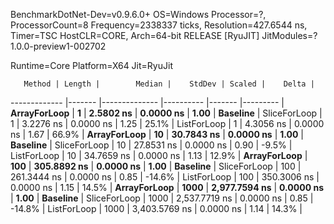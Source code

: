 
BenchmarkDotNet-Dev=v0.9.6.0+
OS=Windows
Processor=?, ProcessorCount=8
Frequency=2338337 ticks, Resolution=427.6544 ns, Timer=TSC
HostCLR=CORE, Arch=64-bit RELEASE [RyuJIT]
JitModules=?
1.0.0-preview1-002702

Runtime=Core  Platform=X64  Jit=RyuJit  

       Method | Length |        Median |    StdDev | Scaled |    Delta |
------------- |------- |-------------- |---------- |------- |--------- |
 **ArrayForLoop** |      **1** |     **2.5802 ns** | **0.0000 ns** |   **1.00** | **Baseline** |
 SliceForLoop |      1 |     3.2276 ns | 0.0000 ns |   1.25 |    25.1% |
  ListForLoop |      1 |     4.3056 ns | 0.0000 ns |   1.67 |    66.9% |
 **ArrayForLoop** |     **10** |    **30.7843 ns** | **0.0000 ns** |   **1.00** | **Baseline** |
 SliceForLoop |     10 |    27.8531 ns | 0.0000 ns |   0.90 |    -9.5% |
  ListForLoop |     10 |    34.7659 ns | 0.0000 ns |   1.13 |    12.9% |
 **ArrayForLoop** |    **100** |   **305.8892 ns** | **0.0000 ns** |   **1.00** | **Baseline** |
 SliceForLoop |    100 |   261.3444 ns | 0.0000 ns |   0.85 |   -14.6% |
  ListForLoop |    100 |   350.3006 ns | 0.0000 ns |   1.15 |    14.5% |
 **ArrayForLoop** |   **1000** | **2,977.7594 ns** | **0.0000 ns** |   **1.00** | **Baseline** |
 SliceForLoop |   1000 | 2,537.7719 ns | 0.0000 ns |   0.85 |   -14.8% |
  ListForLoop |   1000 | 3,403.5769 ns | 0.0000 ns |   1.14 |    14.3% |
